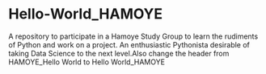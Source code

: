 # Hello-World_HAMOYE
A repository to participate in a Hamoye Study Group to learn the rudiments of Python and work on a project.
An enthusiastic Pythonista desirable of taking Data Science to the next level.Also change the header from HAMOYE_Hello World to  Hello World_HAMOYE
